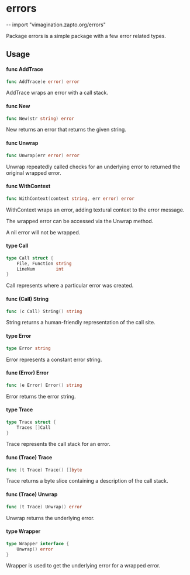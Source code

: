 # errors
--
    import "vimagination.zapto.org/errors"

Package errors is a simple package with a few error related types.

## Usage

#### func  AddTrace

```go
func AddTrace(e error) error
```
AddTrace wraps an error with a call stack.

#### func  New

```go
func New(str string) error
```
New returns an error that returns the given string.

#### func  Unwrap

```go
func Unwrap(err error) error
```
Unwrap repeatedly called checks for an underlying error to returned the original
wrapped error.

#### func  WithContext

```go
func WithContext(context string, err error) error
```
WithContext wraps an error, adding textural context to the error message.

The wrapped error can be accessed via the Unwrap method.

A nil error will not be wrapped.

#### type Call

```go
type Call struct {
	File, Function string
	LineNum        int
}
```

Call represents where a particular error was created.

#### func (Call) String

```go
func (c Call) String() string
```
String returns a human-friendly representation of the call site.

#### type Error

```go
type Error string
```

Error represents a constant error string.

#### func (Error) Error

```go
func (e Error) Error() string
```
Error returns the error string.

#### type Trace

```go
type Trace struct {
	Traces []Call
}
```

Trace represents the call stack for an error.

#### func (Trace) Trace

```go
func (t Trace) Trace() []byte
```
Trace returns a byte slice containing a description of the call stack.

#### func (Trace) Unwrap

```go
func (t Trace) Unwrap() error
```
Unwrap returns the underlying error.

#### type Wrapper

```go
type Wrapper interface {
	Unwrap() error
}
```

Wrapper is used to get the underlying error for a wrapped error.
